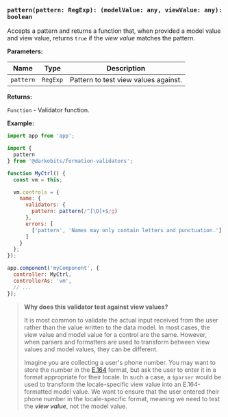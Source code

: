 ### `pattern(pattern: RegExp): (modelValue: any, viewValue: any): boolean`

Accepts a pattern and returns a function that, when provided a model value and view value, returns `true` if the _view value_ matches the pattern.

**Parameters:**

|Name|Type|Description|
|---|---|---|
|`pattern`|`RegExp`|Pattern to test view values against.|

**Returns:**

`Function` - Validator function.

**Example:**

```js
import app from 'app';

import {
  pattern
} from '@darkobits/formation-validators';

function MyCtrl() {
  const vm = this;

  vm.controls = {
    name: {
      validators: {
        pattern: pattern(/^[\D]+$/g)
      },
      errors: [
        ['pattern', 'Names may only contain letters and punctuation.']
      ]
    }
  };
});

app.component('myComponent', {
  controller: MyCtrl,
  controllerAs: 'vm',
  // ...
});
```

> **Why does this validator test against view values?**
>  
>  It is most common to validate the actual input received from the user rather than the value written to the data model. In most cases, the view value and model value for a control are the same. However, when parsers and formatters are used to transform between view values and model values, they can be different.
>
> Imagine you are collecting a user's phone number. You may want to store the number in the [E.164](https://en.wikipedia.org/wiki/E.164) format, but ask the user to enter it in a format appropriate for their locale. In such a case, a `$parser` would be used to transform the locale-specific view value into an E.164-formatted model value. We want to ensure that the user entered their phone number in the locale-specific format, meaning we need to test the _**view value**_, not the model value.

